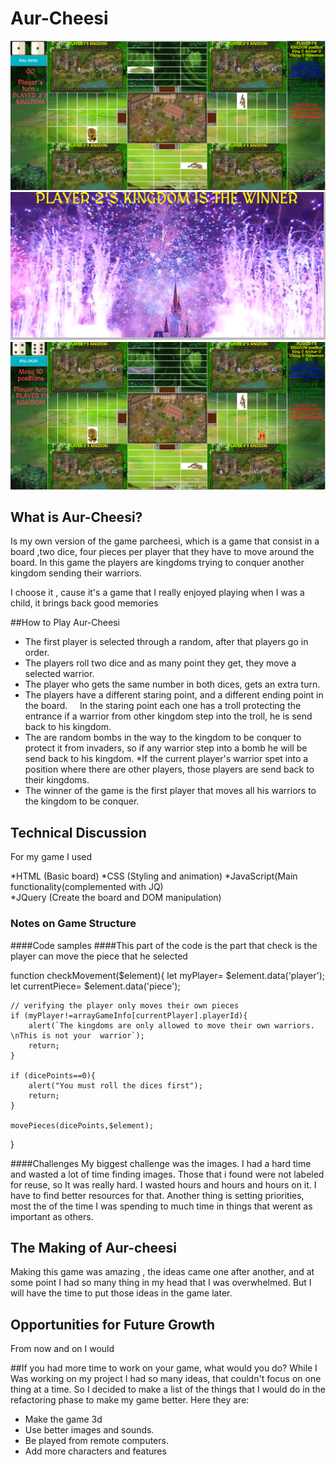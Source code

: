 # Aur-Cheesi

![Screen Shot1](./scr/game.jpg)
![Screen Shot2](./scr/win.jpg)
![Screen Shot3](./scr/bomb.jpg)



## What is Aur-Cheesi?
Is my own version of the game parcheesi, which is a game that consist in a board ,two dice, four pieces per player that they have to move around the board. In this game the players are kingdoms trying to conquer another kingdom sending their warriors.

I choose it , cause it's a game that I really enjoyed playing when I was a child, it brings back good memories


##How to Play Aur-Cheesi
* The first player is selected through a random, after that players go in order.
* The players roll two dice and as many point they get, they move a selected warrior.
* The player who gets the same number in both dices, gets an extra turn.
* The players have a different staring point, and a different ending point in the board.
    In the staring point each one has a troll protecting the entrance if a warrior from 
    other kingdom step into the troll, he is send back to his kingdom.
* The are random bombs in the way to the kingdom to be conquer to protect it from invaders, so if any warrior step into a bomb he will be send back to his kingdom.
*If the current player's warrior spet into a position where there are other players, those players are send back to their kingdoms.
* The winner of the game is the first player that moves all his warriors to the kingdom to be conquer.



## Technical Discussion

For my game I used

*HTML      (Basic board)
*CSS       (Styling and animation) 
*JavaScript(Main functionality(complemented with JQ)  
*JQuery    (Create the board and DOM manipulation)

### Notes on Game Structure

####Code samples
####This part of the code is the part that check is the player can move the piece that he selected

function checkMovement($element){
    let myPlayer= $element.data('player');
    let currentPiece= $element.data('piece');

    // verifying the player only moves their own pieces
    if (myPlayer!=arrayGameInfo[currentPlayer].playerId){
        alert(`The kingdoms are only allowed to move their own warriors. \nThis is not your  warrior`);
        return;
    }

    if (dicePoints==0){
        alert("You must roll the dices first");
        return;
    }

    movePieces(dicePoints,$element);
}

####Challenges
My biggest challenge  was the images. I had a hard time and wasted a lot of time finding images. Those that i found were not labeled for reuse, so It was really hard. I wasted hours and  hours and hours on it. I have to find better resources for that.
Another thing is setting priorities, most the of the time I was spending to much time in things that werent as important as others.

## The Making of Aur-cheesi
Making this game was amazing , the ideas came one after another, and at some point I had so many thing in my head that I was overwhelmed. But I will have the time to put those ideas in the game later.


## Opportunities for Future Growth
From now and on I would 


##If you had more time to work on your game, what would you do?
While I Was working on my project I had so many ideas, that couldn't focus on one thing at a time. So I decided to make a list of the things that I would do in the refactoring phase to make my game better.
Here they are:
* Make the game 3d
* Use better images and sounds.
* Be played from remote computers.
* Add more characters and features
